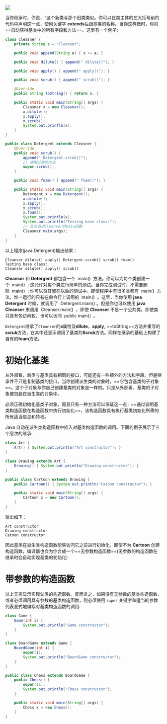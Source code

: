 ![](https://gitee.com/codebysandwich/source/raw/master/picgo/2022-09/20220929015058.png)

当你继承时，你说，“这个新类与那个旧类类似。你可以在类主体的左大括号前的代码中声明这一点，使用关键字 **extends**后跟基类的名称。当你这样做时，你将==自动获得基类中的所有字段和方法==。这里有一个例子:

```java
class Cleasner {
    private String s = "Cleanser";

    public void append(String a) { s += a; }

    public void dilute() { append(" dilute()"); }

    public void apply() { append(" apply()"); }

    public void scrub() { append(" scrub()"); }

    @Override
    public String toString() { return s; }

    public static void main(String[] args) {
        Cleasner x = new Cleasner();
        x.dilute();
        x.apply();
        x.scrub();
        System.out.println(x);
    }
}

public class Detergent extends Cleasner {
    @Override
    public void scrub() {
        append(" Detergent.scrub()");
        // 调用父类的方法
        super.scrub();
    }

    public void foam() { append(" foam()"); }

    public static void main(String[] args) {
        Detergent x = new Detergent();
        x.dilute();
        x.apply();
        x.scrub();
        x.foam();
        System.out.println(x);
        System.out.println("Testing base class:");
        // 显示调用Cleanser的main函数
        Cleasner.main(args);
    }
}
```
以上程序(java Detergent)输出结果：
```
Cleanser dilute() apply() Detergent.scrub() scrub() foam()
Testing base class:
Cleanser dilute() apply() scrub()
```

**Cleanser** 和 **Detergent** 都包含一个  main()  方法。你可以为每个类创建一个  main()  ; 这允许对每个类进行简单的测试。当你完成测试时，不需要删除  main()  ; 你可以将其留在以后的测试中。即使程序中有很多类都有  main()  方法，惟一运行的只有在命令行上调用的  main()  。这里，当你使用 **java Detergent** 时候，就调用了  Detergent.main() 。但是你也可以使用 **java Cleanser** 来调用  Cleanser.main()  ，即使 **Cleanser** 不是一个公共类。即使类只具有包访问权，也可以访问  public main()  。

`Detergent`继承了`Cleanser`的**s**属性及**dilute**，**apply**, ==toString==方法并重写的**scrub**方法，在其中还显示调用了基类的**Scrub**方法。同样在继承的基础上构建了自有的**foam**方法。

# 初始化基类
从外部看，新类与基类具有相同的接口，可能还有一些额外的方法和字段。但是继承并不只是复制基类的接口。当你创建派生类的对象时，==它包含基类的子对象==。这个子对象与你自己创建基类的对象是一样的。只是从外部看，基类的子对象被包装在派生类的对象中。

必须正确初始化基类子对象，而且只有一种方法可以保证这一点 : ==通过调用基类构造函数在构造函数中执行初始化==，该构造函数具有执行基类初始化所需的所有适当信息和特权。

Java 自动在派生类构造函数中插入对基类构造函数的调用。下面的例子展示了三个层次的继承:

```java
class Art {
    Art() { System.out.println("Art constructor"); }
}

class Drawing extends Art {
    Drawing() { System.out.println("Drawing constructor"); }
}

public class Cartoon extends Drawing {
    public Cartoon() { System.out.println("Catoon constructor"); }

    public static void main(String[] args) {
        Cartoon x = new Cartoon();
    }
}
```

输出如下：
```
Art constructor
Drawing constructor
Catoon constructor
```

因此基类在派生类构造函数能够访问它之前进行初始化。即使不为 **Cartoon** 创建构造函数，编译器也会为你合成一个==无参数构造函数==(无参数的构造函数在继承时会自动实现基类的初始化)

# 带参数的构造函数
以上无需显示实现父类的构造函数。反而言之，如果没有无参数的基类构造函数，或者必须调用具有参数的基类构造函数，则必须使用 `super` 关键字和适当的参数列表显式地编写对基类构造函数的调用:

```java
class Game {
    Game(int i) {
        System.out.println("Game constructor");
    }
}

class BoardGame extends Game {
    BoardGame(int i) {
        super(i);
        System.out.println("BoardGame constructor");
    }
}

public class Chess extends BoardGame {
    public Chess() {
        super(11);
        System.out.println("Chess constructor");
    }

    public static void main(String[] args) {
        Chess x = new Chess();
    }
}
```

